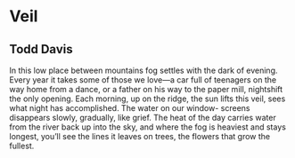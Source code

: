 # Veil
## Todd Davis
In this low place between mountains
fog settles with the dark of evening.
Every year it takes some of those
we love—a car full of teenagers
on the way home from a dance, or
a father on his way to the paper mill,
nightshift the only opening.
Each morning, up on the ridge,
the sun lifts this veil, sees what night
has accomplished. The water on our window-
screens disappears slowly, gradually,
like grief. The heat of the day carries water
from the river back up into the sky,
and where the fog is heaviest and stays
longest, you’ll see the lines it leaves
on trees, the flowers that grow
the fullest.